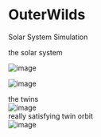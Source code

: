 # OuterWilds
Solar System Simulation  

  the solar system
  
![image](https://github.com/longestcow/OuterWilds/assets/83398131/6fe1ca2b-444c-40ce-b203-7b7dc144e7a1)

![image](https://github.com/longestcow/OuterWilds/assets/83398131/7d3ad86c-2d5c-4823-a33a-0a5abbc57739)


  the twins  
![image](https://github.com/longestcow/OuterWilds/assets/83398131/652987db-28f0-427c-8498-3f4dde184374)   
really satisfying twin orbit  
![image](https://github.com/longestcow/OuterWilds/assets/83398131/fe13a2df-1c4a-4152-ad6d-6ab3f6904e0b)


